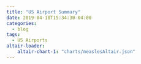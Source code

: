 ```yaml
---
title: "US Airport Summary"
date: 2019-04-18T15:34:30-04:00
categories:
  - blog
tags:
  - US Airports
altair-loader:
    altair-chart-1: "charts/measlesAltair.json"
---
```


<div id="altair-chart-1"></div>
